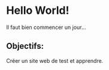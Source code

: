 # Hello World!
Il faut bien commencer un jour...

## Objectifs:
Créer un site web de test et apprendre.


